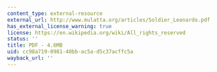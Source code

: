 ```yaml
---
content_type: external-resource
external_url: http://www.mulatta.org/articles/Soldier_Leonardo.pdf
has_external_license_warning: true
license: https://en.wikipedia.org/wiki/All_rights_reserved
status: ''
title: PDF - 4.6MB
uid: cc98a719-0981-40bb-ac5a-d5c37acffc5a
wayback_url: ''
---
```

